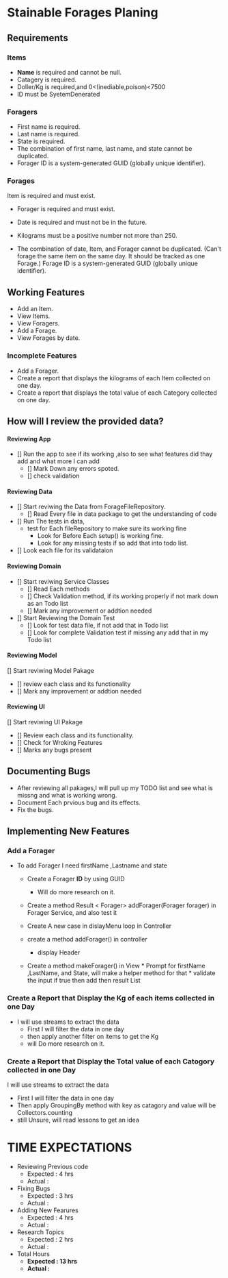 # Stainable Forages Planing

## Requirements

### Items

* **Name** is required and cannot be null.
* Catagery is required.
* Doller/Kg is required,and 0<(inediable,poison)<7500
* ID must be SyetemDenerated

### Foragers

* First name is required.
* Last name is required.
* State is required.
* The combination of first name, last name, and state cannot be duplicated.
* Forager ID is a system-generated GUID (globally unique identifier).

### Forages

Item is required and must exist.

* Forager is required and must exist.

* Date is required and must not be in the future.

* Kilograms must be a positive number not more than 250.

* The combination of date, Item, and Forager cannot be duplicated. (Can't forage the same item on the same day. It
  should be tracked as one Forage.)
  Forage ID is a system-generated GUID (globally unique identifier).

## Working Features

* Add an Item.
* View Items.
* View Foragers.
* Add a Forage.
* View Forages by date.

### Incomplete Features

* Add a Forager.
* Create a report that displays the kilograms of each Item collected on one day.
* Create a report that displays the total value of each Category collected on one day.

## How will I review the provided data?

#### Reviewing App

* [] Run the app to see if its working ,also to see what features did thay add and what more I can add
    * [] Mark Down any errors spoted.
    * [] check validation

#### Reviewing Data

* [] Start reviwing the Data from ForageFileRepository.
    * []  Read Every file in data package to get the understanding of code
* [] Run The tests in data,
    * test for Each fileRepository to make sure its working fine
        * Look for Before Each setup() is working fine.
        * Look for any missing tests if so add that into todo list.
* [] Look each file for its validataion

#### Reviewing Domain

* [] Start reviwing Service Classes
    * [] Read Each methods
    * [] Check Validation method, if its working properly if not mark down as an Todo list
    * [] Mark any improvement or addtion needed
* [] Start Reviewing the Domain Test
    * [] Look for test data file, if not add that in Todo list
    * [] Look for complete Validation test if missing any add that in my Todo list

#### Reviewing Model

[] Start reviwing Model Pakage

* [] review each class and its functionality
* [] Mark any improvement or addtion needed

#### Reviewing UI

[] Start reviwing UI Pakage

* [] Review each class and its functionality.
* [] Check for Wroking Features
* [] Marks any bugs present

## Documenting Bugs

* After reviewing all pakages,I will pull up my TODO list and see what is missng and what is working wrong.
* Document Each prvious bug and its effects.
* Fix the bugs.

## Implementing New Features

### Add a Forager

* To add Forager I need firstName ,Lastname and state
    * Create a Forager **ID** by using GUID
        * Will do more research on it.
    * Create a method Result < Forager> addForager(Forager forager) in Forager Service, and also test it
    * Create A new case in dislayMenu loop in Controller

    * create a method addForager() in controller
        * display Header
    * Create a method makeForager() in View * Prompt for firstName ,LastName, and State, will make a helper method for
      that * validate the input if true then add then result List

### Create a Report that Display the Kg of each items collected in one Day

* I will use streams to extract the data
    * First I will filter the data in one day
    * then apply another filter on items to get the Kg
    * will Do more research on it.

### Create a Report that Display the Total value of each Catogory collected in one Day

I will use streams to extract the data

* First I will filter the data in one day
* Then apply GroupingBy method with key as catagory and value will be Collectors.counting
* still Unsure, will read lessons to get an idea

# TIME EXPECTATIONS 

* Reviewing Previous code 
    * Expected : 4 hrs
    * Actual   : 
* Fixing Bugs
    * Expected : 3 hrs
    * Actual   :
* Adding New Fearures
    * Expected : 4 hrs
    * Actual   :
* Research Topics
    * Expected : 2 hrs
    * Actual   :
* Total Hours
    * **Expected : 13 hrs**
    * **Actual   :**
      
         
      
